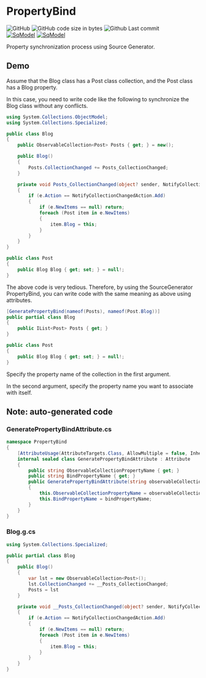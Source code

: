 # PropertyBind
![GitHub](https://img.shields.io/github/license/mk3008/PropertyBind)
![GitHub code size in bytes](https://img.shields.io/github/languages/code-size/mk3008/PropertyBind)
![Github Last commit](https://img.shields.io/github/last-commit/mk3008/PropertyBind)  
[![SqModel](https://img.shields.io/nuget/v/PropertyBind.svg)](https://www.nuget.org/packages/PropertyBind/) 
[![SqModel](https://img.shields.io/nuget/dt/PropertyBind.svg)](https://www.nuget.org/packages/PropertyBind/) 

Property synchronization process using Source Generator.

## Demo
Assume that the Blog class has a Post class collection, and the Post class has a Blog property.

In this case, you need to write code like the following to synchronize the Blog class without any conflicts.

```cs
using System.Collections.ObjectModel;
using System.Collections.Specialized;

public class Blog
{
	public ObservableCollection<Post> Posts { get; } = new();

	public Blog()
	{
		Posts.CollectionChanged += Posts_CollectionChanged;
	}

	private void Posts_CollectionChanged(object? sender, NotifyCollectionChangedEventArgs e)
	{
		if (e.Action == NotifyCollectionChangedAction.Add)
		{
			if (e.NewItems == null) return;
			foreach (Post item in e.NewItems)
			{
				item.Blog = this;
			}
		}
	}
}

public class Post
{
	public Blog Blog { get; set; } = null!;
}
```

The above code is very tedious. Therefore, by using the SourceGenerator PropertyBind, you can write code with the same meaning as above using attributes.

```cs
[GeneratePropertyBind(nameof(Posts), nameof(Post.Blog))]
public partial class Blog
{
	public IList<Post> Posts { get; }
}

public class Post
{
	public Blog Blog { get; set; } = null!;
}
```

Specify the property name of the collection in the first argument.

In the second argument, specify the property name you want to associate with itself.

## Note: auto-generated code

### GeneratePropertyBindAttribute.cs
```cs
namespace PropertyBind
{
    [AttributeUsage(AttributeTargets.Class, AllowMultiple = false, Inherited = false)]
    internal sealed class GeneratePropertyBindAttribute : Attribute
    {
        public string ObservableCollectionPropertyName { get; } 
        public string BindPropertyName { get; } 
        public GeneratePropertyBindAttribute(string observableCollectionPropertyName, string bindPropertyName)
        {
            this.ObservableCollectionPropertyName = observableCollectionPropertyName;
			this.BindPropertyName = bindPropertyName;
        }
    }
}
```

### Blog.g.cs
```cs
using System.Collections.Specialized;

public partial class Blog
{
	public Blog()
	{
		var lst = new ObservableCollection<Post>();
		lst.CollectionChanged += __Posts_CollectionChanged;
		Posts = lst
	}

	private void __Posts_CollectionChanged(object? sender, NotifyCollectionChangedEventArgs e)
	{
		if (e.Action == NotifyCollectionChangedAction.Add)
		{
			if (e.NewItems == null) return;
			foreach (Post item in e.NewItems)
			{
				item.Blog = this;
			}
		}
	}
}
```
